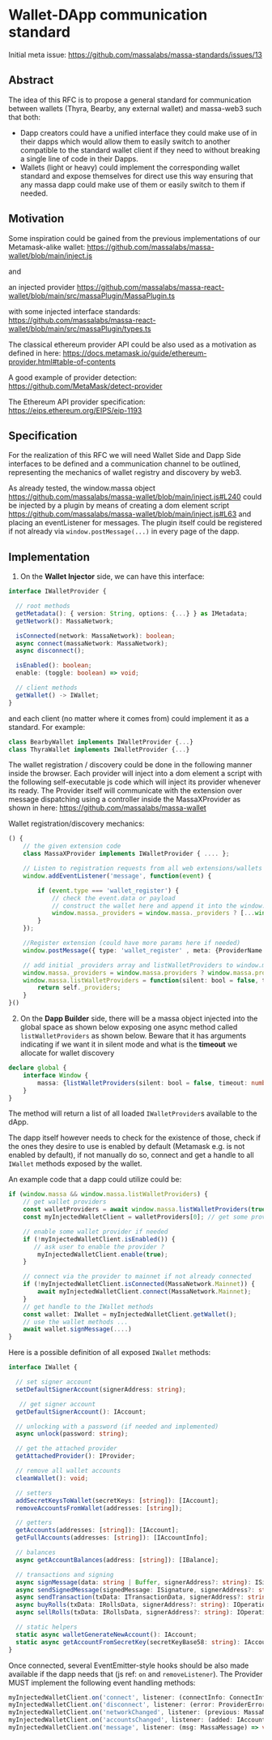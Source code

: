 # Wallet-DApp communication standard

Initial meta issue: <https://github.com/massalabs/massa-standards/issues/13>

## Abstract

The idea of this RFC is to propose a general standard for communication between wallets (Thyra, Bearby, any external wallet) and massa-web3 such that both:
- Dapp creators could have a unified interface they could make use of in their dapps which would allow them to easily switch to another compatible to the standard wallet client if they need to without breaking a single line of code in their Dapps.
- Wallets (light or heavy) could implement the corresponding wallet standard and expose themselves for direct use this way ensuring that any massa dapp could make use of them or easily switch to them if needed.

## Motivation

Some inspiration could be gained from the previous implementations of our Metamask-alike wallet:
https://github.com/massalabs/massa-wallet/blob/main/inject.js

and 

an injected provider
https://github.com/massalabs/massa-react-wallet/blob/main/src/massaPlugin/MassaPlugin.ts

with some injected interface standards:
https://github.com/massalabs/massa-react-wallet/blob/main/src/massaPlugin/types.ts

The classical ethereum provider API could be also used as a motivation as defined in here: https://docs.metamask.io/guide/ethereum-provider.html#table-of-contents

A good example of provider detection: https://github.com/MetaMask/detect-provider

The Ethereum API provider specification: https://eips.ethereum.org/EIPS/eip-1193

## Specification

For the realization of this RFC we will need Wallet Side and Dapp Side interfaces to be defined and a communication channel to be outlined, representing the mechanics of wallet registry and discovery by web3.

As already tested, the window.massa object https://github.com/massalabs/massa-wallet/blob/main/inject.js#L240 could be injected by a plugin by means of creating a dom element script https://github.com/massalabs/massa-wallet/blob/main/inject.js#L63 and placing an eventListener for messages. The plugin itself could be registered if not already via `window.postMessage(...)` in every page of the dapp.

## Implementation

1. On the **Wallet Injector** side, we can have this interface:

```typescript
interface IWalletProvider {

  // root methods
  getMetadata(): { version: String, options: {...} } as IMetadata;
  getNetwork(): MassaNetwork;

  isConnected(network: MassaNetwork): boolean;
  async connect(massaNetwork: MassaNetwork);
  async disconnect();

  isEnabled(): boolean;
  enable: (toggle: boolean) => void;

  // client methods
  getWallet() -> IWallet;
}
```

and each client (no matter where it comes from) could implement it as a standard. For example:

```typescript
class BearbyWallet implements IWalletProvider {...}
class ThyraWallet implements IWalletProvider {...}
```

The wallet registration / discovery could be done in the following manner inside the browser. Each provider will inject into a dom element a script with the following self-executable js code which will inject its provider whenever its ready. The Provider itself will communicate with the extension over message dispatching using a controller inside the MassaXProvider as shown in here: https://github.com/massalabs/massa-wallet

Wallet registration/discovery mechanics:

```typescript
() {
    // the given extension code
    class MassaXProvider implements IWalletProvider { .... };

    // Listen to registration requests from all web extensions/wallets
    window.addEventListener('message', function(event) {

        if (event.type === 'wallet_register') {
            // check the event.data or payload
            // construct the wallet here and append it into the window.massa. MassaXProvider must implement `IWalletProvider`
            window.massa._providers = window.massa._providers ? [...window.massa._providers, new MassaXProvider()] : [new MassaXProvider()];
        }
    });

    //Register extension (could have more params here if needed)
    window.postMessage({ type: 'wallet_register' , meta: {ProviderName: "massa_x_wallet", htmlObject: "window.massa_x_wallet" }}, '*');

    // add initial _providers array and listWalletProviders to window.massa to return the latter
    window.massa._providers = window.massa.providers ? window.massa.providers : [];
    window.massa.listWalletProviders = function(silent: bool = false, timeout: number = 30000) {
        return self._providers;
    }
}()
```

2. On the **Dapp Builder** side, there will be a massa object injected into the global space as shown below exposing one async method called `listWalletProviders` as shown below. Beware that it has arguments indicating if we want it in silent mode and what is the **timeout** we allocate for wallet discovery

```typescript
declare global {
    interface Window {
        massa: {listWalletProviders(silent: bool = false, timeout: number = 30000): Promise<[IWalletProvider]>};
    }
}
```
The method will return a list of all loaded `IWalletProvider`s available to the dApp.

The dapp itself however needs to check for the existence of those, check if the ones they desire to use is enabled by default (Metamask e.g. is not enabled by default), if not manually do so, connect and get a handle to all `IWallet` methods exposed by the wallet.

An example code that a dapp could utilize could be:

```typescript
if (window.massa && window.massa.listWalletProviders) {
    // get wallet providers
    const walletProviders = await window.massa.listWalletProviders(true, 20000);
    const myInjectedWalletClient = walletProviders[0]; // get some provider based on the metadata e.g.

    // enable some wallet provider if needed
    if (!myInjectedWalletClient.isEnabled()) {
       // ask user to enable the provider ?
        myInjectedWalletClient.enable(true);
    }

    // connect via the provider to mainnet if not already connected
    if (!myInjectedWalletClient.isConnected(MassaNetwork.Mainnet)) {
        await myInjectedWalletClient.connect(MassaNetwork.Mainnet);
    }
    // get handle to the IWallet methods
    const wallet: IWallet = myInjectedWalletClient.getWallet();
    // use the wallet methods ...
    await wallet.signMessage(....)
}
```

Here is a possible definition of all exposed `IWallet` methods:

```typescript
interface IWallet {

  // set signer account
  setDefaultSignerAccount(signerAddress: string);

   // get signer account
  getDefaultSignerAccount(): IAccount;

  // unlocking with a password (if needed and implemented)
  async unlock(password: string);

  // get the attached provider
  getAttachedProvider(): IProvider;

  // remove all wallet accounts
  cleanWallet(): void;

  // setters
  addSecretKeysToWallet(secretKeys: [string]): [IAccount];
  removeAccountsFromWallet(addresses: [string]);

  // getters
  getAccounts(addresses: [string]): [IAccount];
  getFullAccounts(addresses: [string]): [IAccountInfo];

  // balances
  async getAccountBalances(address: [string]): [IBalance];

  // transactions and signing
  async signMessage(data: string | Buffer, signerAddress?: string): ISignature;
  async sendSignedMessage(signedMessage: ISignature, signerAddress?: string): IOperationId;
  async sendTransaction(txData: ITransactionData, signerAddress?: string): IOperationId;
  async buyRolls(txData: IRollsData, signerAddress?: string): IOperationId;
  async sellRolls(txData: IRollsData, signerAddress?: string): IOperationId;

  // static helpers
  static async walletGenerateNewAccount(): IAccount;
  static async getAccountFromSecretKey(secretKeyBase58: string): IAccount;
}
```

Once connected, several EventEmitter-style hooks should be also made available if the dapp needs that (js ref: `on` and `removeListener`). The Provider MUST implement the following event handling methods:

```typescript
myInjectedWalletClient.on('connect', listener: (connectInfo: ConnectInfo) => void): IProvider;
myInjectedWalletClient.on('disconnect', listener: (error: ProviderError) => void): IProvider;
myInjectedWalletClient.on('networkChanged', listener: (previous: MassaNetwork, current: MassaNetwork) => void): IProvider;
myInjectedWalletClient.on('accountsChanged', listener: (added: IAccount, removed: IAccount) => void): IProvider;
myInjectedWalletClient.on('message', listener: (msg: MassaMessage) => void): IProvider;
```